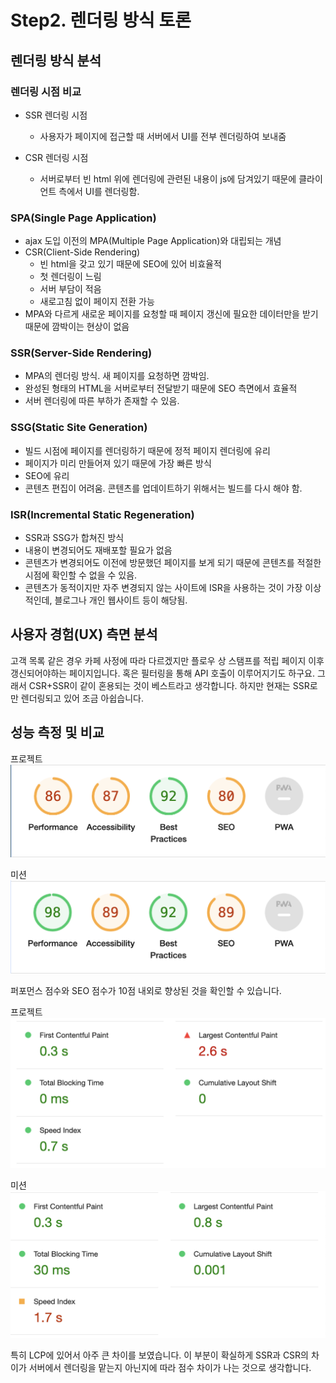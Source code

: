 # Step2. 렌더링 방식 토론

## 렌더링 방식 분석

### 렌더링 시점 비교

- SSR 렌더링 시점

  - 사용자가 페이지에 접근할 때 서버에서 UI를 전부 렌더링하여 보내줌

- CSR 렌더링 시점
  - 서버로부터 빈 html 위에 렌더링에 관련된 내용이 js에 담겨있기 때문에 클라이언트 측에서 UI를 렌더링함.

### SPA(Single Page Application)

- ajax 도입 이전의 MPA(Multiple Page Application)와 대립되는 개념
- CSR(Client-Side Rendering)
  - 빈 html을 갖고 있기 때문에 SEO에 있어 비효율적
  - 첫 렌더링이 느림
  - 서버 부담이 적음
  - 새로고침 없이 페이지 전환 가능
- MPA와 다르게 새로운 페이지를 요청할 때 페이지 갱신에 필요한 데이터만을 받기 때문에 깜박이는 현상이 없음

### SSR(Server-Side Rendering)

- MPA의 렌더링 방식. 새 페이지를 요청하면 깜박임.
- 완성된 형태의 HTML을 서버로부터 전달받기 때문에 SEO 측면에서 효율적
- 서버 렌더링에 따른 부하가 존재할 수 있음.

### SSG(Static Site Generation)

- 빌드 시점에 페이지를 렌더링하기 때문에 정적 페이지 렌더링에 유리
- 페이지가 미리 만들어져 있기 때문에 가장 빠른 방식
- SEO에 유리
- 콘텐츠 편집이 어려움. 콘텐츠를 업데이트하기 위해서는 빌드를 다시 해야 함.

### ISR(Incremental Static Regeneration)

- SSR과 SSG가 합쳐진 방식
- 내용이 변경되어도 재배포할 필요가 없음
- 콘텐츠가 변경되어도 이전에 방문했던 페이지를 보게 되기 때문에 콘텐츠를 적절한 시점에 확인할 수 없을 수 있음.
- 콘텐츠가 동적이지만 자주 변경되지 않는 사이트에 ISR을 사용하는 것이 가장 이상적인데, 블로그나 개인 웹사이트 등이 해당됨.

## 사용자 경험(UX) 측면 분석

고객 목록 같은 경우 카페 사정에 따라 다르겠지만 플로우 상 스탬프를 적립 페이지 이후 갱신되어야하는 페이지입니다. 혹은 필터링을 통해 API 호출이 이루어지기도 하구요. 그래서 CSR+SSR이 같이 혼용되는 것이 베스트라고 생각합니다. 하지만 현재는 SSR로만 렌더링되고 있어 조금 아쉽습니다.

## 성능 측정 및 비교

프로젝트
![CSR](./mission_csr.png)

미션
![SSG](./mission_ssg.png)

퍼포먼스 점수와 SEO 점수가 10점 내외로 향상된 것을 확인할 수 있습니다.

프로젝트
![LCP_CSR](./mission_LCP_csr.png)

미션
![LCP_SSG](./mission_LCP_ssg.png)

특히 LCP에 있어서 아주 큰 차이를 보였습니다. 이 부분이 확실하게 SSR과 CSR의 차이가 서버에서 렌더링을 맡는지 아닌지에 따라 점수 차이가 나는 것으로 생각합니다.
